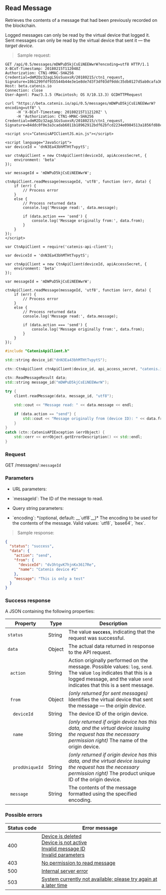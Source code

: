 ## Read Message

Retrieves the contents of a message that had been previously recorded on the blockchain.

<aside class="notice">
Logged messages can only be read by the virtual device that logged it.
</aside>

<aside class="notice">
Sent messages can only be read by the virtual device that sent it — the <i>target device</i>.
</aside>

> Sample request:

```http--raw
GET /api/0.5/messages/mDWPuD5kjCsEiNEEWwrW?encoding=utf8 HTTP/1.1
X-BCoT-Timestamp: 20180215T112048Z
Authorization: CTN1-HMAC-SHA256 Credential=dmM2Dz32agLSGsSuoxsR/20180215/ctn1_request, Signature=10b1299fdf935544b44e3e1e8de7d3f3df03df9ddc35db0127d5ab0cafa36cbb
Host: beta.catenis.io
Connection: close
User-Agent: Paw/3.1.5 (Macintosh; OS X/10.13.3) GCDHTTPRequest
```

```shell
curl "https://beta.catenis.io/api/0.5/messages/mDWPuD5kjCsEiNEEWwrW?encoding=utf8" \
     -H 'X-BCoT-Timestamp: 20180215T112120Z' \
     -H 'Authorization: CTN1-HMAC-SHA256 Credential=dmM2Dz32agLSGsSuoxsR/20180215/ctn1_request, Signature=84ddc0f0e3a3cadab6011b18962912bdf62bfcd2234e0984513a1856fd88c1c1'
```

```html--javascript
<script src="CatenisAPIClientJS.min.js"></script>

<script language="JavaScript">
var deviceId = 'dnN3Ea43bhMTHtTvpytS';

var ctnApiClient = new CtnApiClient(deviceId, apiAccessSecret, {
    environment: 'beta'
});

var messageId = 'mDWPuD5kjCsEiNEEWwrW';

ctnApiClient.readMessage(messageId, 'utf8', function (err, data) {
    if (err) {
        // Process error
    }
    else {
        // Process returned data
        console.log('Message read:', data.message);

        if (data.action === 'send') {
            console.log('Message originally from:', data.from);
        }
    }
});
</script>
```

```javascript--node
var CtnApiClient = require('catenis-api-client');

var deviceId = 'dnN3Ea43bhMTHtTvpytS';

var ctnApiClient = new CtnApiClient(deviceId, apiAccessSecret, {
    environment: 'beta'
});

var messageId = 'mDWPuD5kjCsEiNEEWwrW';

ctnApiClient.readMessage(messageId, 'utf8', function (err, data) {
    if (err) {
        // Process error
    }
    else {
        // Process returned data
        console.log('Message read:', data.message);

        if (data.action === 'send') {
            console.log('Message originally from:', data.from);
        }
    }
});
```

```cpp
#include "CatenisApiClient.h"

std::string device_id("dnN3Ea43bhMTHtTvpytS");

ctn::CtnApiClient ctnApiClient(device_id, api_access_secret, "catenis.io", "", "beta");

ctn::ReadMessageResult data;
std::string message_id("mDWPuD5kjCsEiNEEWwrW");

try {
    client.readMessage(data, message_id, "utf8");

    std::cout << "Message read: " << data.message << endl;

    if (data.action == "send"} {
        std::cout << "Message originally from (device ID): " << data.from->deviceId;
    }
}
catch (ctn::CatenisAPIException &errObject) {
    std::cerr << errObject.getErrorDescription() << std::endl;
}
```

### Request

GET /messages/`:messageId`

### Parameters

<!-- Note: we are not using the native markdown list feature for the second level items because the generated
        HTML has no space to the following first level item -->
- URL parameters:
<ul class="parameterList">
  <li>`messageId`: The ID of the message to read.</li>
</ul>

- Query string parameters:
<ul class="parameterList">
  <li>`encoding`: *(optional, default: __`utf8`__)* The encoding to be used for the contents of the message. Valid values: `utf8`, `base64`, `hex`.</li>
</ul>

> Sample response:

```json
{
  "status": "success",
  "data": {
    "action": "send",
    "from": {
      "deviceId": "dv3htgvK7hjnKx3617Re",
      "name": "Catenis device #1"
    },
    "message": "This is only a test"
  }
}
```

### Success response

A JSON containing the following properties:

| Property | Type | Description |
| -------- | ---- | ----------- |
| `status` | String | The value **`success`**, indicating that the request was successful. |
| `data` | Object | The actual data returned in response to the API request. |
| &nbsp;&nbsp;`action` | String | Action originally performed on the message. Possible values: `log`, `send`. The value `log` indicates that this is a logged message, and the value `send` indicates that this is a sent message. |
| &nbsp;&nbsp;`from` | Object | *(only returned for sent messages)* Identifies the virtual device that sent the message — the *origin device*. |
| &nbsp;&nbsp;&nbsp;&nbsp;`deviceId` | String | The device ID of the origin device. |
| &nbsp;&nbsp;&nbsp;&nbsp;`name` | String | *(only returned if origin device has this data, and the virtual device issuing the request has the necessary permission right)* The name of the origin device. |
| &nbsp;&nbsp;&nbsp;&nbsp;`prodUniqueId` | String | *(only returned if origin device has this data, and the virtual device issuing the request has the necessary permission right)* The product unique ID of the origin device. |
| &nbsp;&nbsp;`message` | String | The contents of the message formatted using the specified encoding. |

### Possible errors

| Status&nbsp;code | Error&nbsp;message |
| ----------- | ------------- |
| 400 | <a href="#error_msg_80">Device is deleted<br><a href="#error_msg_90">Device is not active<br><a href="#error_msg_120">Invalid message ID<br><a href="#error_msg_130">Invalid parameters |
| 403 | <a href="#error_msg_180">No permission to read message |
| 500 | <a href="#error_msg_100">Internal server error |
| 503 | <a href="#error_msg_220">System currently not available; please try again at a later time |
